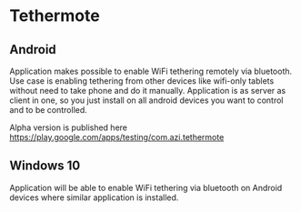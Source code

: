 Tethermote
==========

Android
-------
Application makes possible to enable WiFi tethering remotely via bluetooth. 
Use case is enabling tethering from other devices like wifi-only tablets without need to take phone and do it manually.
Application is as server as client in one, so you just install on all android devices you want to control and to be controlled.

Alpha version is published here https://play.google.com/apps/testing/com.azi.tethermote

Windows 10
----------

Application will be able to enable WiFi tethering via bluetooth on Android devices where similar application is installed.
